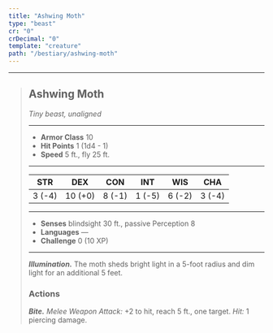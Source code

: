```yaml
---
title: "Ashwing Moth"
type: "beast"
cr: "0"
crDecimal: "0"
template: "creature"
path: "/bestiary/ashwing-moth"
---
```


___
>
> ## Ashwing Moth
>*Tiny beast, unaligned*
> ___
>
> - **Armor Class** 10
> - **Hit Points** 1 (1d4 - 1)
> - **Speed** 5 ft., fly 25 ft.
>___
>
>|STR|DEX|CON|INT|WIS|CHA|
>|:---:|:---:|:---:|:---:|:---:|:---:|
>|3 (-4)|10 (+0)|8 (-1)|1 (-5)|6 (-2)|3 (-4)|
>___
>
> - **Senses** blindsight 30 ft., passive Perception 8
> - **Languages** —
> - **Challenge** 0 (10 XP)
> ___
>
> ***Illumination.*** The moth sheds bright light in a 5-foot radius and dim light for an additional 5 feet.
>
> ### Actions
> ***Bite.*** *Melee Weapon Attack:* +2 to hit, reach 5 ft., one target. *Hit:* 1 piercing damage.
